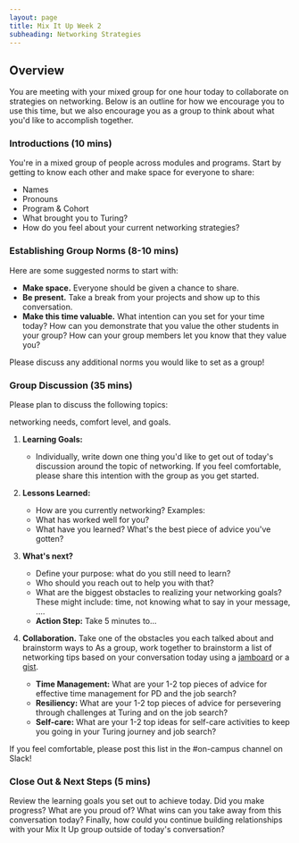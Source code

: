 ```yaml
---
layout: page
title: Mix It Up Week 2
subheading: Networking Strategies
---
```


## Overview
You are meeting with your mixed group for one hour today to collaborate on strategies on networking. Below is an outline for how we encourage you to use this time, but we also encourage you as a group to think about what you'd like to accomplish together. 

### Introductions (10 mins)
You're in a mixed group of people across modules and programs. Start by getting to know each other and make space for everyone to share:

* Names
* Pronouns
* Program & Cohort
* What brought you to Turing?
* How do you feel about your current networking strategies?

### Establishing Group Norms (8-10 mins)
Here are some suggested norms to start with:

* **Make space.** Everyone should be given a chance to share.
* **Be present.** Take a break from your projects and show up to this conversation.
* **Make this time valuable.** What intention can you set for your time today? How can you demonstrate that you value the other students in your group? How can your group members let you know that they value you?

Please discuss any additional norms you would like to set as a group!

### Group Discussion (35 mins)
Please plan to discuss the following topics:

networking needs, comfort level, and goals.

1. **Learning Goals:**

   * Individually, write down one thing you'd like to get out of today's discussion around the topic of networking. If you feel comfortable, please share this intention with the group as you get started. 

2. **Lessons Learned:**

   * How are you currently networking? Examples:
   * What has worked well for you?
   * What have you learned? What's the best piece of advice you've gotten?

3. **What's next?**

    * Define your purpose: what do you still need to learn?
    * Who should you reach out to help you with that?
    * What are the biggest obstacles to realizing your networking goals? These might include: time, not knowing what to say in your message, ....
    * **Action Step:** Take 5 minutes to...

4. **Collaboration.** Take one of the obstacles you each talked about and brainstorm ways to As a group, work together to brainstorm a list of networking tips based on your conversation today using a [jamboard](https://jamboard.google.com/) or a [gist](https://gist.github.com/). 

   * **Time Management:** What are your 1-2 top pieces of advice for effective time management for PD and the job search?
   * **Resiliency:** What are your 1-2 top pieces of advice for persevering through challenges at Turing and on the job search?
   * **Self-care:** What are your 1-2 top ideas for self-care activities to keep you going in your Turing journey and job search?

 If you feel comfortable, please post this list in the #on-campus channel on Slack!

### Close Out & Next Steps (5 mins)
Review the learning goals you set out to achieve today. Did you make progress? What are you proud of? What wins can you take away from this conversation today? Finally, how could you continue building relationships with your Mix It Up group outside of today's conversation? 
